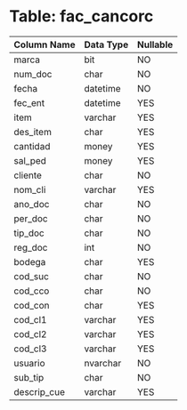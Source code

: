 # Table: fac_cancorc

| Column Name | Data Type | Nullable |
|-------------|-----------|----------|
| marca | bit | NO |
| num_doc | char | NO |
| fecha | datetime | NO |
| fec_ent | datetime | YES |
| item | varchar | YES |
| des_item | char | YES |
| cantidad | money | YES |
| sal_ped | money | YES |
| cliente | char | NO |
| nom_cli | varchar | YES |
| ano_doc | char | NO |
| per_doc | char | NO |
| tip_doc | char | NO |
| reg_doc | int | NO |
| bodega | char | YES |
| cod_suc | char | NO |
| cod_cco | char | NO |
| cod_con | char | YES |
| cod_cl1 | varchar | YES |
| cod_cl2 | varchar | YES |
| cod_cl3 | varchar | YES |
| usuario | nvarchar | NO |
| sub_tip | char | NO |
| descrip_cue | varchar | YES |
